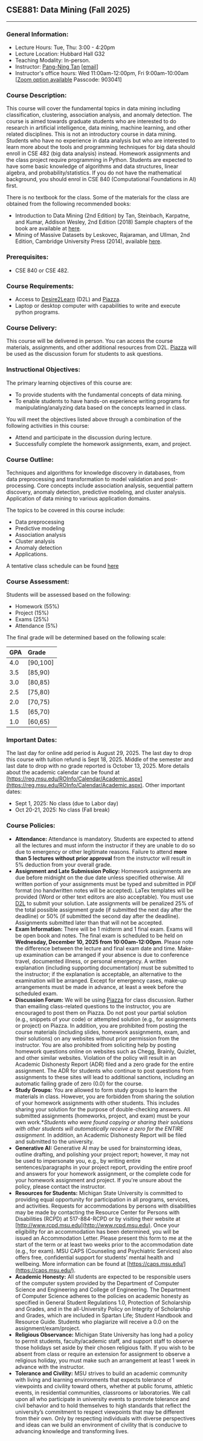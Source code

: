 ## CSE881: Data Mining (Fall 2025)
---

### General Information:

- Lecture Hours: Tue, Thu: 3:00 - 4:20pm
- Lecture Location: Hubbard Hall G32
- Teaching Modality: In-person.
- Instructor: [Pang-Ning Tan](http://www.cse.msu.edu/~ptan) [[email](mailto:ptan@msu.edu)] 
- Instructor's office hours: Wed 11:00am-12:00pm, Fri 9:00am-10:00am [[Zoom option available](https://msu.zoom.us/j/92931714382) Passcode: 903041]

### Course Description: 
This course will cover the fundamental topics in data mining including classification, clustering, association analysis, and anomaly detection. The course is aimed towards graduate students who are interested to do research in artificial intelligence, data mining, machine learning, and other related disciplines. This is not an introductory course in data mining. Students who have no experience in data analysis but who are interested to learn more about the tools and programming techniques for big data should enroll in CSE 482 (big data analysis) instead. Homework assignments and the class project require programming in Python. Students are expected to have some basic knowledge of algorithms and data structures, linear algebra, and probability/statistics. If you do not have the mathematical background, you should enrol in CSE 840 (Computational Foundations in AI) first.

There is no textbook for the class. Some of the materials for the class are obtained from the following recommended books: 
- Introduction to Data Mining (2nd Edition) by Tan, Steinbach, Karpatne, and Kumar, Addison Wesley, 2nd Edition (2018)
Sample chapters of the book are available at [here](http://www.cs.umn.edu/~kumar/dmbook). 
- Mining of Massive Datasets by Leskovec, Rajaraman, and Ullman, 2nd Edition, Cambridge University Press (2014), available [here](http://www.mmds.org).

### Prerequisites:
- CSE 840 or CSE 482.  
  
### Course Requirements:
-	Access to [Desire2Learn](https://d2l.msu.edu) (D2L) and [Piazza](https://piazza.com/msu/fall2025/cse881/home). 
-	Laptop or desktop computer with capabilities to write and execute python programs. 

### Course Delivery:
This course will be delivered in person. You can access the course materials, assignments, and other additional resources from D2L. [Piazza](https://piazza.com/msu/fall2025/cse881/home) will be used as the discussion forum for students to ask questions. 

### Instructional Objectives:
The primary learning objectives of this course are:
- To provide students with the fundamental concepts of data mining.
- To enable students to have hands-on experience writing programs for manipulating/analyzing data based on the concepts learned in class.  

You will meet the objectives listed above through a combination of the following activities in this course: 
- Attend and participate in the discussion during lecture.
- Successfully complete the homework assignments, exam, and project.
  
### Course Outline: 
Techniques and algorithms for knowledge discovery in databases, from data preprocessing and transformation to model validation and post-processing. Core concepts include association analysis, sequential pattern discovery, anomaly detection, predictive modeling, and cluster analysis. Application of data mining to various application domains.

The topics to be covered in this course include:
- Data preprocessing
- Predictive modeling
- Association analysis
- Cluster analysis
- Anomaly detection
- Applications.

A tentative class schedule can be found [here](https://pnt1234.github.io/CSE881/Fall2025/schedule-Fall2025)

### Course Assessment:
Students will be assessed based on the following:
- Homework (55%)
- Project (15%)
- Exams (25%)
- Attendance (5%)

The final grade will be determined based on the following scale:

| GPA |   Grade  |
|-----|:---------|
| 4.0 | [90,100] |
| 3.5 | [85,90)  |
| 3.0 | [80,85)  |
| 2.5 | [75,80)  |
| 2.0 | [70,75)  |
| 1.5 | [65,70)  |
| 1.0 | [60,65)  |

### Important Dates:
The last day for online add period is August 29, 2025. The last day to drop this course with tuition refund is Sept 18, 2025. Middle of the semester and last date to drop with no grade reported is October 13, 2025. More details about the academic calendar can be found at [https://reg.msu.edu/ROInfo/Calendar/Academic.aspx](https://reg.msu.edu/ROInfo/Calendar/Academic.aspx). Other important dates:
- Sept 1, 2025: No class (due to Labor day)
- Oct 20-21, 2025: No class (Fall break)

### Course Policies:

- **Attendance:** Attendance is mandatory. Students are expected to attend all the lectures and must inform the instructor if they are unable to do so due to emergency or other legitimate reasons. Failure to attend **more than 5 lectures without prior approval** from the instructor will result in 5% deduction from your overall grade.
- **Assignment and Late Submission Policy:** Homework assignments are due before midnight on the due date unless specified otherwise. All written portion of your assignments must be typed and submitted in PDF format (no handwritten notes will be accepted). LaTex templates will be provided (Word or other text editors are also acceptable). You must use [D2L](http://d2l.msu.edu) to submit your solution. Late assignments will be penalized 25% of the total possible assignment grade (if submitted the next day after the deadline) or 50% (if submitted the second day after the deadline). Assignments submitted later than that will not be accepted.
- **Exam Information:** There will be 1 midterm and 1 final exam. Exams will be open book and notes. The final exam is scheduled to be held on **Wednesday, December 10, 2025 from 10:00am-12:00pm**. Please note the difference between the lecture and final exam date and time. Make-up examination can be arranged if your absence is due to conference travel, documented illness, or personal emergency. A written explanation (including supporting documentation) must be submitted to the instructor; if the explanation is acceptable, an alternative to the examination will be arranged. Except for emergency cases, make-up arrangements must be made in advance, at least a week before the scheduled exam. 
- **Discussion Forum:** We will be using [Piazza](https://piazza.com/msu/fall2025/cse881/home) for class discussion. Rather than emailing class-related questions to the instructor, you are encouraged to post them on Piazza. Do not post your partial solution (e.g., snippets of your code) or attempted solution (e.g., for assignments or project) on Piazza. In addition, you are prohibited from posting the course materials (including slides, homework assignments, exam, and their solutions) on any websites without prior permission from the instructor. You are also prohibited from soliciting help by posting homework questions online on websites such as Chegg, Brainly, Quizlet, and other similar websites. Violation of the policy will result in an Academic Dishonesty Report (ADR) filed and a zero grade for the entire assignment. The ADR for students who continue to post questions from assignments to these sites will lead to additional sanctions, including an automatic failing grade of zero (0.0) for the course. 
- **Study Groups:** You are allowed to form study groups to learn the materials in class. However, you are forbidden from sharing the solution of your homework assignments with other students.  This includes sharing your solution for the purpose of double-checking answers. All submitted assignments (homeworks, project, and exam) must be your own work.**Students who were found copying or sharing their solutions with other students will automatically receive a zero for the ENTIRE assignment.* In addition, an Academic Dishonesty Report will be filed and submitted to the university.
- **Generative AI:** Generative AI may be used for brainstorming ideas, outline drafting, and polishing your project report; however, it may not be used to impersonate you, e.g., by writing entire sentences/paragraphs in your project report, providing the entire proof and answers for your homework assignment, or the complete code for your homework assignment and project. If you're unsure about the policy, please contact the instructor.   
- **Resources for Students:** 	Michigan State University is committed to providing equal opportunity for participation in all programs, services, and activities. Requests for accommodations by persons with disabilities may be made by contacting the Resource Center for Persons with Disabilities (RCPD) at 517-884-RCPD or by visiting their website at [http://www.rcpd.msu.edu](http://www.rcpd.msu.edu). Once your eligibility for an accommodation has been determined, you will be issued an Accommodation Letter. Please present this form to me at the start of the term or at least two weeks prior to the accommodation date (e.g., for exam). MSU CAPS (Counseling and Psychiatric Services) also offers free, confidential support for students’ mental health and wellbeing. More information can be found at [https://caps.msu.edu/](https://caps.msu.edu/).
- **Academic Honesty:** All students are expected to be responsible users of the computer system provided by the Department of Computer Science and Engineering and College of Engineering. The Department of Computer Science adheres to the policies on academic honesty as specified in General Student Regulations 1.0, Protection of Scholarship and Grades, and in the all-University Policy on Integrity of Scholarship and Grades, which are included in Spartan Life; Student Handbook and Resource Guide. Students who plagiarize will receive a 0.0 on the assignment/exam/project.  
- **Religious Observance:** Michigan State University has long had a policy to permit students, faculty/academic staff, and support staff to observe those holidays set aside by their chosen religious faith. If you wish to be absent from class or require an extension for assignment to observe a religious holiday, you must make such an arrangement at least 1 week in advance with the instructor.  
- **Tolerance and Civility:** MSU strives to build an academic community with living and learning environments that expects tolerance of viewpoints and civility toward others, whether at public forums, athletic events, in residential communities, classrooms or laboratories. We call upon all who participate in university events to promote tolerance and civil behavior and to hold themselves to high standards that reflect the university’s commitment to respect viewpoints that may be different from their own. Only by respecting individuals with diverse perspectives and ideas can we build an environment of civility that is conducive to advancing knowledge and transforming lives.

